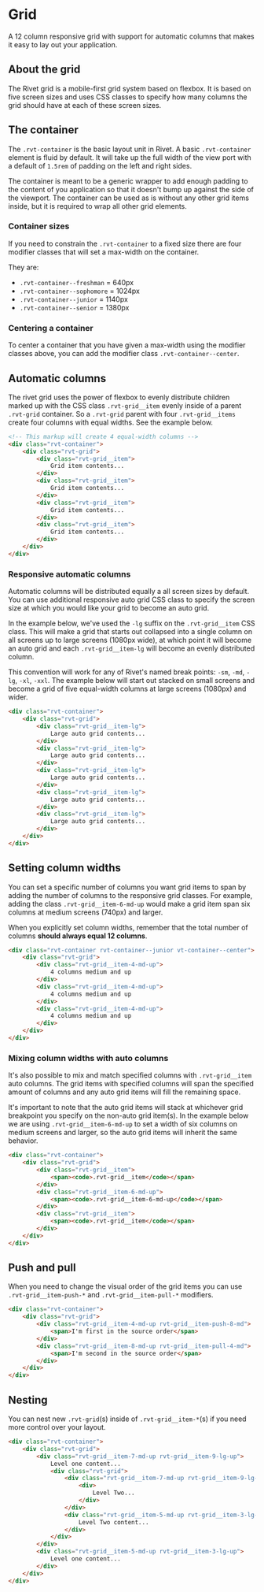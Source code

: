 # Grid
A 12 column responsive grid with support for automatic columns that makes it easy to lay out your application.

## About the grid
The Rivet grid is a mobile-first grid system based on flexbox. It is based on five screen sizes and uses CSS classes to specify how many columns the grid should have at each of these screen sizes.

## The container

The `.rvt-container` is the basic layout unit in Rivet. A basic `.rvt-container` element is fluid by default. It will take up the full width of the view port with a default of `1.5rem` of padding on the left and right sides.

The container is meant to be a generic wrapper to add enough padding to the content of you application so that it doesn't bump up against the side of the viewport. The container can be used as is without any other grid items inside, but it is required to wrap all other grid elements.

### Container sizes

If you need to constrain the `.rvt-container` to a fixed size there are four modifier classes that will set a max-width on the container.

They are:

- `.rvt-container--freshman` = 640px
- `.rvt-container--sophomore` = 1024px
- `.rvt-container--junior` = 1140px
- `.rvt-container--senior` = 1380px

### Centering a container

To center a container that you have given a max-width using the modifier classes above, you can add the modifier class `.rvt-container--center`.

## Automatic columns

The rivet grid uses the power of flexbox to evenly distribute children marked up with the CSS class `.rvt-grid__item`  evenly inside of a parent `.rvt-grid`  container. So a `.rvt-grid` parent with four `.rvt-grid__items` create four columns with equal widths. See the example below.

```html
<!-- This markup will create 4 equal-width columns -->
<div class="rvt-container">
    <div class="rvt-grid">
        <div class="rvt-grid__item">
            Grid item contents...
        </div>
        <div class="rvt-grid__item">
            Grid item contents...
        </div>
        <div class="rvt-grid__item">
            Grid item contents...
        </div>
        <div class="rvt-grid__item">
            Grid item contents...
        </div>
    </div>
</div>
```

### Responsive automatic columns

Automatic columns will be distributed equally a all screen sizes by default. You can use additional responsive auto grid CSS class to specify the screen size at which you would like your grid to become an auto grid.

In the example below, we've used the `-lg` suffix on the `.rvt-grid__item` CSS class. This will make a grid that starts out collapsed into a single column on all screens up to large screens (1080px wide), at which point it will become an auto grid and each `.rvt-grid__item-lg` will become an evenly distributed column.

This convention will work for any of Rivet's named break points: `-sm`, `-md`, `-lg`, `-xl`, `-xxl`. The example below will start out stacked on small screens and become a grid of five equal-width columns at large screens (1080px) and wider.

```html
<div class="rvt-container">
    <div class="rvt-grid">
        <div class="rvt-grid__item-lg">
            Large auto grid contents...
        </div>
        <div class="rvt-grid__item-lg">
            Large auto grid contents...
        </div>
        <div class="rvt-grid__item-lg">
            Large auto grid contents...
        </div>
        <div class="rvt-grid__item-lg">
            Large auto grid contents...
        </div>
        <div class="rvt-grid__item-lg">
            Large auto grid contents...
        </div>
    </div>
</div>
```

## Setting column widths

You can set a specific number of columns you want grid items to span by adding the number of columns to the responsive grid classes. For example, adding the class `.rvt-grid__item-6-md-up` would make a grid item span six columns at medium screens (740px) and larger.

When you explicitly set column widths, remember that the total number of columns **should always equal 12 columns**.

```html
<div class="rvt-container rvt-container--junior vt-container--center">
    <div class="rvt-grid">
        <div class="rvt-grid__item-4-md-up">
            4 columns medium and up
        </div>
        <div class="rvt-grid__item-4-md-up">
            4 columns medium and up
        </div>
        <div class="rvt-grid__item-4-md-up">
            4 columns medium and up
        </div>
    </div>
</div>
```

### Mixing column widths with auto columns

It's also possible to mix and match specified columns with `.rvt-grid__item` auto columns. The grid items with specified columns will span the specified amount of columns and any auto grid items will fill the remaining space.

It's important to note that the auto grid items will stack at whichever grid breakpoint you specify on the non-auto grid item(s). In the example below we are using `.rvt-grid__item-6-md-up` to set a width of six columns on medium screens and larger, so the auto grid items will inherit the same behavior.

```html
<div class="rvt-container">
    <div class="rvt-grid">
        <div class="rvt-grid__item">
            <span><code>.rvt-grid__item</code></span>
        </div>
        <div class="rvt-grid__item-6-md-up">
            <span><code>.rvt-grid__item-6-md-up</code></span>
        </div>
        <div class="rvt-grid__item">
            <span><code>.rvt-grid__item</code></span>
        </div>
    </div>
</div>
```

## Push and pull

When you need to change the visual order of the grid items you can use `.rvt-grid__item-push-*` and `.rvt-grid__item-pull-*` modifiers.

```html
<div class="rvt-container">
    <div class="rvt-grid">
        <div class="rvt-grid__item-4-md-up rvt-grid__item-push-8-md">
            <span>I'm first in the source order</span>
        </div>
        <div class="rvt-grid__item-8-md-up rvt-grid__item-pull-4-md">
            <span>I'm second in the source order</span>
        </div>
    </div>
</div>
```

## Nesting

You can nest new `.rvt-grid`(s) inside of `.rvt-grid__item-*`(s) if you need more control over your layout.

```html
<div class="rvt-container">
    <div class="rvt-grid">
        <div class="rvt-grid__item-7-md-up rvt-grid__item-9-lg-up">
            Level one content...
            <div class="rvt-grid">
                <div class="rvt-grid__item-7-md-up rvt-grid__item-9-lg-up">
                    <div>
                        Level Two...
                    </div>
                </div>
                <div class="rvt-grid__item-5-md-up rvt-grid__item-3-lg-up">
                    Level Two content...
                </div>
            </div>
        </div>
        <div class="rvt-grid__item-5-md-up rvt-grid__item-3-lg-up">
            Level one content...
        </div>
    </div>
</div>
```
